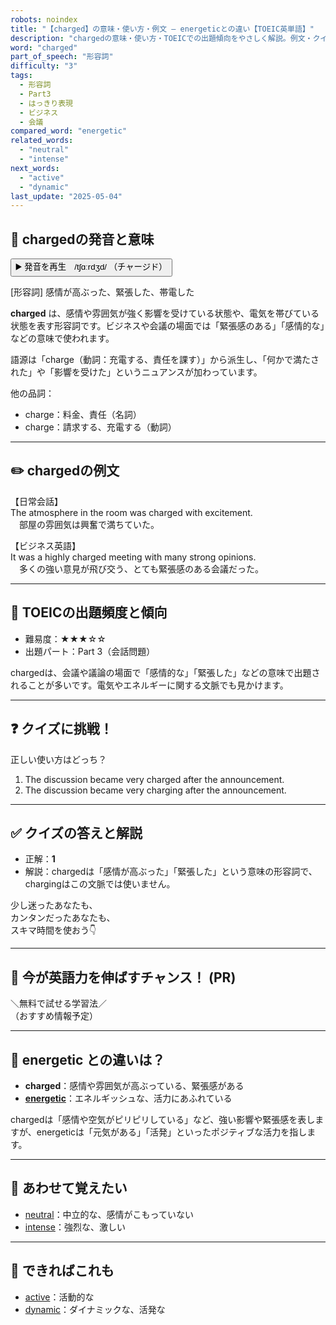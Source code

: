 ```yaml
---
robots: noindex
title: "【charged】の意味・使い方・例文 ― energeticとの違い【TOEIC英単語】"
description: "chargedの意味・使い方・TOEICでの出題傾向をやさしく解説。例文・クイズ付きでenergeticとの違いもわかりやすく学べます。"
word: "charged"
part_of_speech: "形容詞"
difficulty: "3"
tags:
  - 形容詞
  - Part3
  - はっきり表現
  - ビジネス
  - 会議
compared_word: "energetic"
related_words:
  - "neutral"
  - "intense"
next_words:
  - "active"
  - "dynamic"
last_update: "2025-05-04"
---
```


## 🔰 chargedの発音と意味

<button class="play-audio" onclick="playTTS('charged')">
  <span class="play-audio-main">
    ▶️ 発音を再生　/tʃɑːrdʒd/
  </span>
  <span class="play-audio-sub">
    （チャージド）
  </span>
</button>

[形容詞] 感情が高ぶった、緊張した、帯電した

**charged** は、感情や雰囲気が強く影響を受けている状態や、電気を帯びている状態を表す形容詞です。ビジネスや会議の場面では「緊張感のある」「感情的な」などの意味で使われます。

語源は「charge（動詞：充電する、責任を課す）」から派生し、「何かで満たされた」や「影響を受けた」というニュアンスが加わっています。

他の品詞：  
- charge：料金、責任（名詞）
- charge：請求する、充電する（動詞）

---

## ✏️ chargedの例文

【日常会話】  
The atmosphere in the room was charged with excitement.  
　部屋の雰囲気は興奮で満ちていた。

【ビジネス英語】  
It was a highly charged meeting with many strong opinions.  
　多くの強い意見が飛び交う、とても緊張感のある会議だった。

---

## 🎯 TOEICの出題頻度と傾向

- 難易度：★★★☆☆
- 出題パート：Part 3（会話問題）

chargedは、会議や議論の場面で「感情的な」「緊張した」などの意味で出題されることが多いです。電気やエネルギーに関する文脈でも見かけます。

---

## ❓ クイズに挑戦！

正しい使い方はどっち？

1. The discussion became very charged after the announcement.  
2. The discussion became very charging after the announcement.

---

## ✅ クイズの答えと解説

- 正解：**1**
- 解説：chargedは「感情が高ぶった」「緊張した」という意味の形容詞で、chargingはこの文脈では使いません。

少し迷ったあなたも、  
カンタンだったあなたも、  
スキマ時間を使おう👇️

---

## 🚀 今が英語力を伸ばすチャンス！ (PR)

<div class="info-center">
＼無料で試せる学習法／<br>  
（おすすめ情報予定）
</div>

---

## 🤔  energetic との違いは？

- **charged**：感情や雰囲気が高ぶっている、緊張感がある
- **[energetic](/word/energetic/)**：エネルギッシュな、活力にあふれている

chargedは「感情や空気がピリピリしている」など、強い影響や緊張感を表しますが、energeticは「元気がある」「活発」といったポジティブな活力を指します。

---

## 🧩 あわせて覚えたい

- [neutral](/word/neutral/)：中立的な、感情がこもっていない
- [intense](/word/intense/)：強烈な、激しい

---

## 📖 できればこれも

- [active](/word/active/)：活動的な
- [dynamic](/word/dynamic/)：ダイナミックな、活発な

<!-- cvid: aid17_bid02 -->
